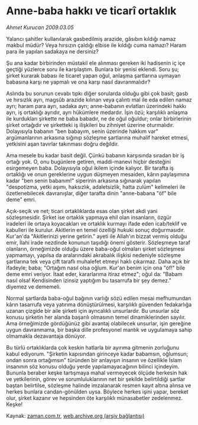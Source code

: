 # Anne-baba hakkı  ve ticarî ortaklık

*Ahmet Kurucan 2009.03.05*

<tr><td class="metin" colspan="2" style="padding-top: 20px; padding-left: 5px; padding-right: 10px;">Yalancı şahitler kullanılarak gasbedilmiş arazide, gâsıbın kıldığı namaz makbul müdür? Veya hırsızın çaldığı elbise ile kıldığı cuma namazı? Haram para ile yapılan sadakaya ne dersiniz?</td></tr><tr><td class="metin" colspan="2" style="padding-top: 20px; padding-left: 5px; padding-right: 10px;"><p> Şu ana kadar birbirinden müstakil ele alınması gereken iki hadisenin iç içe geçtiği yüzlerce soru ile karşılaştım. Bunlara bir yenisi eklendi. Soru şu; şirket kurarak babası ile ticaret yapan oğul, anlaşma şartlarına uymayan babasına karşı ne yapmalı ve ona karşı nasıl davranmalıdır?
<p> Aslında bu sorunun cevabı tıpkı diğer sorularda olduğu gibi çok basit; gasb ve hırsızlık ayrı, magsûb arazide kılınan veya çalıntı mal ile eda edilen namaz ayrı; haram para ayrı, sadaka ayrı; anne-babanın evlatları üzerindeki hakkı ayrı, iş ortaklığı ayrıdır, ayrı hükümlere medardır. İşin özü; karşılıklı anlaşma ile kurdukları şirkette ne baba babadır, ne de oğul oğuldur; onlar birbirlerinin şirket ortağıdır ve şirketteki iş ilişkileri bu zihniyet üzerine oturmalıdır. Dolayısıyla babanın "ben babayım, senin üzerinde hakkım var" argümanlarının arkasına sığınıp sözleşme şartlarına muhalif hareket etmesi, yetkisini aşan tavırlar takınması doğru değildir.
<p> Ama mesele bu kadar basit değil. Çünkü babanın karşısında sıradan bir iş ortağı yok. O, onu bugünlere getiren, maddi-manevi hiçbir desteğini esirgemeyen baba. Dolayısıyla oğul ikilem içinde kalıyor. Bir tarafta iş ortaklığı ve onun gereklerine uygun düşmeyen mesaiden, kârın paylaşımına kadar "ben senin babanım!" siperinin arkasına sığınarak yapılan "despotizma, yetki aşımı, haksızlık, adaletsizlik, hatta zulüm" kelimeleri ile özetlenebilecek davranışlar, diğer tarafta dinin "anne-babana "öf" bile deme" emri.
<p> Açık-seçik ve net; ticari ortaklıklarda esas olan şirket akdi yani sözleşmesidir. Şirket ise ortaklık yapmaya ehil olan insanların, özgür iradeleri ile ortaya koyacakları ve ortaklık kurmayı ifade eden icab/teklif ve kabulleri ile kurulur. Akitlerin en temel özelliği hukuki sonuç doğurmasıdır. Kur'an'da "Akitlerinizi yerine getirin." ayeti ile Allah'ın bizzat vermiş olduğu emir, İlahi irade nezdinde konunun taşıdığı önemi gösterir. Sözleşmeye taraf olanların, örneğimizde olduğu üzere baba-oğul olmaları şirket sözleşmesi yapmamayı, yapılsa da aralarındaki akrabalık ilişkisi nedeniyle sözleşme şartlarına tek veya çift taraflı muhalefet etmeyi haklı çıkarmaz. Daha açık bir ifadeyle; baba; "Ortağım nasıl olsa oğlum. Kur'an benim için ona "öf!" bile deme emri veriyor. İtaat eder, kararlarıma itiraz etmez"; oğul da: "Babam nasıl olsa! Kendisinden izinsiz yaptığım bu tasarrufa bir şey demez." diyemez ve dememeli.
<p> Normal şartlarda baba-oğul bağının varlığı sözü edilen mesai mefhumundan kârın tasarrufa veya yatırıma dönüştürülmesi, karşılıklı güvenden fedakarlığa uzanan çizgide bir aile şirketi için ayrıcalıklı unsurlardır. Bu unsurlar söz konusu şirketin her alanda başarılı olmasının temel dinamiklerinden sayılır. Ama örneğimizde gördüğünüz gibi avantaj olabilecek unsurlar, işin gereğine uygun davranmama, bir başka dille profesyonel mantık ve uygulamaya sahip olmamakla dezavantaja dönüyor.
<p> Bu türlü ortaklıklarda çok keskin hatlarla bir ayırıma gitmenin zorluğunu kabul ediyorum. "Şirketin kapısından girinceye kadar babamsın, oğlumsun; ondan sonra ortağımsın" türünden bir anlayışın insanın ve özellikle İslam insanının söz konusu olduğu yerde yapılamayacağının bilinci içindeyim. Bununla beraber keşke tartışmaya mahal vermeyecek ölçüde herkesin hak ve yetkilerinin, görev ve sorumluluklarının net bir şekilde belirtildiği şartlar baştan belirtilse, sözleşme halinde imzalanarak resmen kayıt altına alınsa ve herkes bunlara candan-gönülden uysa. Böylece herkes işini yapar, bereket olur, şirket kazanır ve hepsinden öte karşılıklı münasabetler zedelenmez. Keşke!<br/></p></p></p></p></p></p></td></tr>

Kaynak: [zaman.com.tr](http://zaman.com.tr/yazar.do?yazino=821705), [web.archive.org (arşiv bağlantısı)](http://web.archive.org/web/20090411212316/http://www.zaman.com.tr:80/yazar.do?yazino=821705)
